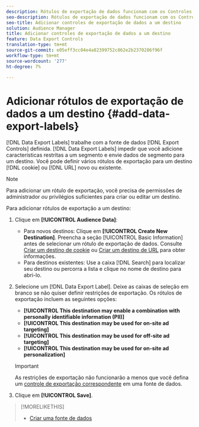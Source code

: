 ```yaml
---
description: Rótulos de exportação de dados funcionam com os Controles de exportação definidos em uma fonte de dados. Rótulos de exportação de dados impedem que você adicione características restritas a um segmento e envie dados de segmento para um destino. Você pode definir vários rótulos de exportação para um cookie ou destino de URL novo ou existente.
seo-description: Rótulos de exportação de dados funcionam com os Controles de exportação definidos em uma fonte de dados. Rótulos de exportação de dados impedem que você adicione características restritas a um segmento e envie dados de segmento para um destino. Você pode definir vários rótulos de exportação para um cookie ou destino de URL novo ou existente.
seo-title: Adicionar controles de exportação de dados a um destino
solution: Audience Manager
title: Adicionar controles de exportação de dados a um destino
feature: Data Export Controls
translation-type: tm+mt
source-git-commit: e05eff3cc04e4a82399752c862e2b2370286f96f
workflow-type: tm+mt
source-wordcount: '277'
ht-degree: 7%

---
```




# Adicionar rótulos de exportação de dados a um destino {#add-data-export-labels}

[!DNL Data Export Labels] trabalhe com a fonte de dados  [!DNL Export Controls] definida. [!DNL Data Export Labels] impedir que você adicione características restritas a um segmento e envie dados de segmento para um destino. Você pode definir vários rótulos de exportação para um destino [!DNL cookie] ou [!DNL URL] novo ou existente.

>[!NOTE]
>
>Para adicionar um rótulo de exportação, você precisa de permissões de administrador *ou* privilégios suficientes para criar ou editar um destino.

<!-- t_export_labels.xml -->

Para adicionar rótulos de exportação a um destino:

1. Clique em **[!UICONTROL Audience Data]**:
   * Para novos destinos: Clique em **[!UICONTROL Create New Destination]**. Preencha a seção [!UICONTROL Basic Information] antes de selecionar um rótulo de exportação de dados. Consulte [Criar um destino de cookie](../../features/destinations/create-cookie-destination.md) ou [Criar um destino de URL](../../features/destinations/create-url-destination.md) para obter informações.
   * Para destinos existentes: Use a caixa [!DNL Search] para localizar seu destino ou percorra a lista e clique no nome de destino para abri-lo.
1. Selecione um [!DNL Data Export Label]. Deixe as caixas de seleção em branco se não quiser definir restrições de exportação. Os rótulos de exportação incluem as seguintes opções:
   * **[!UICONTROL This destination may enable a combination with personally identifiable information (PII)]**
   * **[!UICONTROL This destination may be used for on-site ad targeting]**
   * **[!UICONTROL This destination may be used for off-site ad targeting]**
   * **[!UICONTROL This destination may be used for on-site ad personalization]**

   >[!IMPORTANT]
   >
   >As restrições de exportação não funcionarão a menos que você defina um [controle de exportação correspondente](../../features/data-export-controls.md) em uma fonte de dados.
1. Clique em **[!UICONTROL Save]**.

>[!MORELIKETHIS]
>
>* [Criar uma fonte de dados](../../features/manage-datasources.md#create-data-source)
